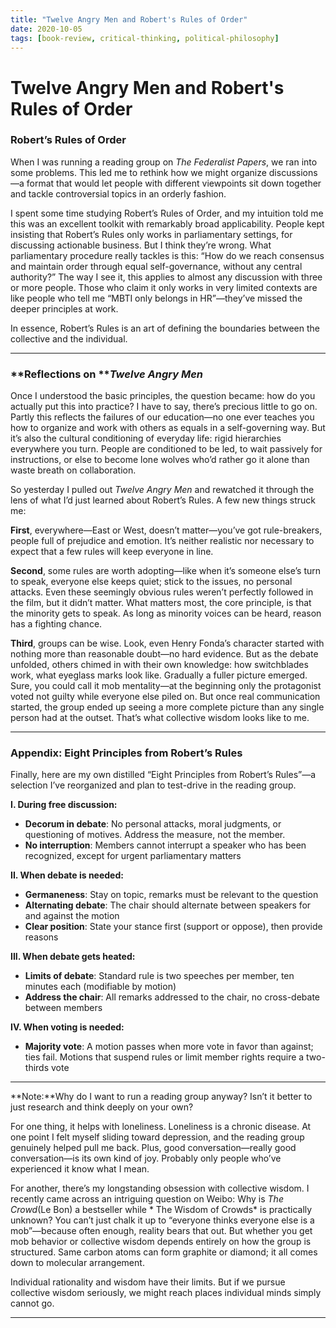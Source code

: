 ```yaml
---
title: "Twelve Angry Men and Robert's Rules of Order"
date: 2020-10-05
tags: [book-review, critical-thinking, political-philosophy]
---
```


# Twelve Angry Men and Robert's Rules of Order


### **Robert’s Rules of Order**

When I was running a reading group on *The Federalist Papers*, we ran into some problems. This led me to rethink how we might organize discussions—a format that would let people with different viewpoints sit down together and tackle controversial topics in an orderly fashion.

I spent some time studying Robert’s Rules of Order, and my intuition told me this was an excellent toolkit with remarkably broad applicability. People kept insisting that Robert’s Rules only works in parliamentary settings, for discussing actionable business. But I think they’re wrong. What parliamentary procedure really tackles is this: “How do we reach consensus and maintain order through equal self-governance, without any central authority?” The way I see it, this applies to almost any discussion with three or more people. Those who claim it only works in very limited contexts are like people who tell me “MBTI only belongs in HR”—they’ve missed the deeper principles at work.

In essence, Robert’s Rules is an art of defining the boundaries between the collective and the individual.

---

### **Reflections on *****Twelve Angry Men***

Once I understood the basic principles, the question became: how do you actually put this into practice? I have to say, there’s precious little to go on. Partly this reflects the failures of our education—no one ever teaches you how to organize and work with others as equals in a self-governing way. But it’s also the cultural conditioning of everyday life: rigid hierarchies everywhere you turn. People are conditioned to be led, to wait passively for instructions, or else to become lone wolves who’d rather go it alone than waste breath on collaboration.

So yesterday I pulled out *Twelve Angry Men* and rewatched it through the lens of what I’d just learned about Robert’s Rules. A few new things struck me:

**First**, everywhere—East or West, doesn’t matter—you’ve got rule-breakers, people full of prejudice and emotion. It’s neither realistic nor necessary to expect that a few rules will keep everyone in line.

**Second**, some rules are worth adopting—like when it’s someone else’s turn to speak, everyone else keeps quiet; stick to the issues, no personal attacks. Even these seemingly obvious rules weren’t perfectly followed in the film, but it didn’t matter. What matters most, the core principle, is that the minority gets to speak. As long as minority voices can be heard, reason has a fighting chance.

**Third**, groups can be wise. Look, even Henry Fonda’s character started with nothing more than reasonable doubt—no hard evidence. But as the debate unfolded, others chimed in with their own knowledge: how switchblades work, what eyeglass marks look like. Gradually a fuller picture emerged. Sure, you could call it mob mentality—at the beginning only the protagonist voted not guilty while everyone else piled on. But once real communication started, the group ended up seeing a more complete picture than any single person had at the outset. That’s what collective wisdom looks like to me.

---

### **Appendix: Eight Principles from Robert’s Rules**

Finally, here are my own distilled “Eight Principles from Robert’s Rules”—a selection I’ve reorganized and plan to test-drive in the reading group.

**I. During free discussion:**
- **Decorum in debate**: No personal attacks, moral judgments, or questioning of motives. Address the measure, not the member.
- **No interruption**: Members cannot interrupt a speaker who has been recognized, except for urgent parliamentary matters

**II. When debate is needed:**
- **Germaneness**: Stay on topic, remarks must be relevant to the question
- **Alternating debate**: The chair should alternate between speakers for and against the motion
- **Clear position**: State your stance first (support or oppose), then provide reasons

**III. When debate gets heated:**
- **Limits of debate**: Standard rule is two speeches per member, ten minutes each (modifiable by motion)
- **Address the chair**: All remarks addressed to the chair, no cross-debate between members

**IV. When voting is needed:**
- **Majority vote**: A motion passes when more vote in favor than against; ties fail. Motions that suspend rules or limit member rights require a two-thirds vote

---

**Note:**Why do I want to run a reading group anyway? Isn’t it better to just research and think deeply on your own?

For one thing, it helps with loneliness. Loneliness is a chronic disease. At one point I felt myself sliding toward depression, and the reading group genuinely helped pull me back. Plus, good conversation—really good conversation—is its own kind of joy. Probably only people who’ve experienced it know what I mean.

For another, there’s my longstanding obsession with collective wisdom. I recently came across an intriguing question on Weibo: Why is *The Crowd*(Le Bon) a bestseller while * The Wisdom of Crowds* is practically unknown? You can’t just chalk it up to “everyone thinks everyone else is a mob”—because often enough, reality bears that out. But whether you get mob behavior or collective wisdom depends entirely on how the group is structured. Same carbon atoms can form graphite or diamond; it all comes down to molecular arrangement.

Individual rationality and wisdom have their limits. But if we pursue collective wisdom seriously, we might reach places individual minds simply cannot go.

---
